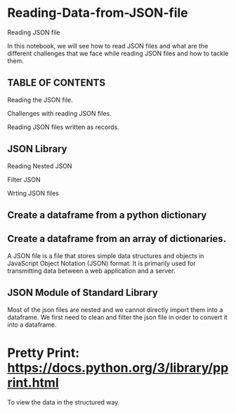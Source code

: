 # Reading-Data-from-JSON-file
Reading JSON file

In this notebook, we will see how to read JSON files and what are the different challenges that we face while reading JSON files and how to tackle them.


## TABLE OF CONTENTS

Reading the JSON file.

Challenges with reading JSON files.

Reading JSON files written as records.

## JSON Library

Reading Nested JSON

Filter JSON

Wrting JSON files

## Create a dataframe from a python dictionary

## Create a dataframe from an array of dictionaries.

A JSON file is a file that stores simple data structures and objects in JavaScript Object Notation (JSON) format. It is primarily used for transmitting data between a web application and a server.

## JSON Module of Standard Library
Most of the json files are nested and we cannot directly import them into a dataframe. We first need to clean and filter the json file in order to convert it into a dataframe.

# Pretty Print: https://docs.python.org/3/library/pprint.html

To view the data in the structured way.

